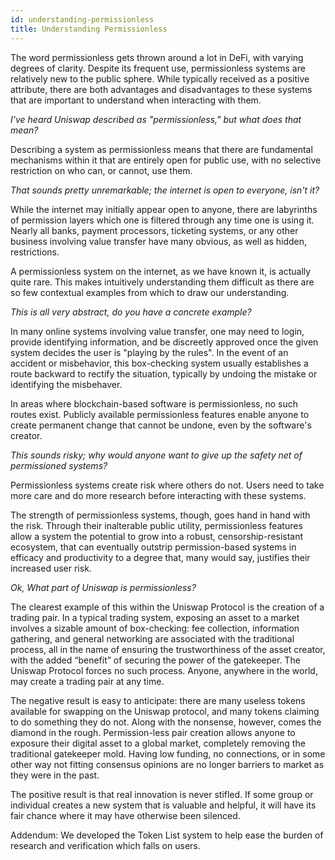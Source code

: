 ```yaml
---
id: understanding-permissionless
title: Understanding Permissionless
---
```


The word permissionless gets thrown around a lot in DeFi, with varying degrees of clarity. Despite its frequent use, permissionless systems are relatively new to the public sphere. While typically received as a positive attribute, there are both advantages and disadvantages to these systems that are important to understand when interacting with them.  

*I've heard Uniswap described as "permissionless," but what does that mean?*

Describing a system as permissionless means that there are fundamental mechanisms within it that are entirely open for public use, with no selective restriction on who can, or cannot, use them.

*That sounds pretty unremarkable; the internet is open to everyone, isn't it?*

While the internet may initially appear open to anyone, there are labyrinths of permission layers which one is filtered through any time one is using it. Nearly all banks, payment processors, ticketing systems, or any other business involving value transfer have many obvious, as well as hidden, restrictions.

A permissionless system on the internet, as we have known it, is actually quite rare. This makes intuitively understanding them difficult as there are so few contextual examples from which to draw our understanding.

*This is all very abstract, do you have a concrete example?*

In many online systems involving value transfer, one may need to login, provide identifying information, and be discreetly approved once the given system decides the user is "playing by the rules". In the event of an accident or misbehavior, this box-checking system usually establishes a route backward to rectify the situation, typically by undoing the mistake or identifying the misbehaver.

In areas where blockchain-based software is permissionless, no such routes exist. Publicly available permissionless features enable anyone to create permanent change that cannot be undone, even by the software's creator.

*This sounds risky; why would anyone want to give up the safety net of permissioned systems?*

Permissionless systems create risk where others do not. Users need to take more care and do more research before interacting with these systems.

The strength of permissionless systems, though, goes hand in hand with the risk. Through their inalterable public utility, permissionless features allow a system the potential to grow into a robust, censorship-resistant ecosystem, that can eventually outstrip permission-based systems in efficacy and productivity to a degree that, many would say, justifies their increased user risk.

*Ok, What part of Uniswap is permissionless?*

The clearest example of this within the Uniswap Protocol is the creation of a trading pair. In a typical trading system, exposing an asset to a market involves a sizable amount of box-checking: fee collection, information gathering, and general networking are associated with the traditional process, all in the name of ensuring the trustworthiness of the asset creator, with the added “benefit” of securing the power of the gatekeeper. The Uniswap Protocol forces no such process. Anyone, anywhere in the world, may create a trading pair at any time. 

The negative result is easy to anticipate: there are many useless tokens available for swapping on the Uniswap protocol, and many tokens claiming to do something they do not. Along with the nonsense, however, comes the diamond in the rough. Permission-less pair creation allows anyone to exposure their digital asset to a global market, completely removing the traditional gatekeeper mold. Having low funding, no connections, or in some other way not fitting consensus opinions are no longer barriers to market as they were in the past.

The positive result is that real innovation is never stifled. If some group or individual creates a new system that is valuable and helpful, it will have its fair chance where it may have otherwise been silenced.


Addendum: We developed the Token List system to help ease the burden of research and verification which falls on users.

